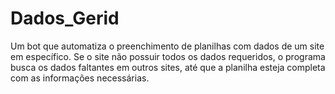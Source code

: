 # Dados_Gerid
Um bot que automatiza o preenchimento de planilhas com dados de um site em específico. Se o site não possuir todos os dados requeridos, o programa busca os dados faltantes em outros sites, até que a planilha esteja completa com as informações necessárias.
